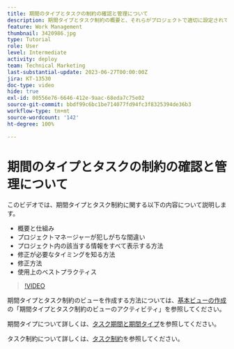 ```yaml
---
title: 期間のタイプとタスクの制約の確認と管理について
description: 期間タイプとタスク制約の概要と、それらがプロジェクトで適切に設定されていることを確認する方法について説明します。
feature: Work Management
thumbnail: 3420986.jpg
type: Tutorial
role: User
level: Intermediate
activity: deploy
team: Technical Marketing
last-substantial-update: 2023-06-27T00:00:00Z
jira: KT-13530
doc-type: video
hide: true
exl-id: 00556e76-6646-412e-9aac-68eda7c75e02
source-git-commit: bbdf99c6bc1be714077fd94fc3f8325394de36b3
workflow-type: tm+mt
source-wordcount: '142'
ht-degree: 100%

---
```


# 期間のタイプとタスクの制約の確認と管理について

このビデオでは、期間タイプとタスク制約に関する以下の内容について説明します。

* 概要と仕組み
* プロジェクトマネージャーが犯しがちな間違い
* プロジェクト内の該当する情報をすべて表示する方法
* 修正が必要なタイミングを知る方法
* 修正方法
* 使用上のベストプラクティス


>[!VIDEO](https://video.tv.adobe.com/v/3422827/?quality=12&learn=on&enablevpops=1&captions=jpn)


期間タイプとタスク制約のビューを作成する方法については、[基本ビューの作成](https://experienceleague.adobe.com/docs/workfront-learn/tutorials-workfront/reporting/basic-reporting/create-a-basic-view.html?lang=ja)の「期間タイプとタスク制約のビューのアクティビティ」を参照してください。

期間タイプについて詳しくは、[タスク期間と期間タイプ](https://experienceleague.adobe.com/docs/workfront/using/manage-work/tasks/task-duration-and-duration-types/task-duration-duration-type.html?lang=ja)を参照してください。

タスク制約について詳しくは、[タスク制約](https://experienceleague.adobe.com/docs/workfront/using/manage-work/tasks/task-constraints/task-constraints.html?lang=ja)を参照してください。
